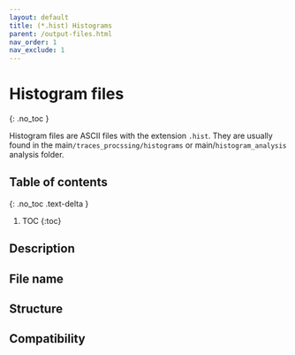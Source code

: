 ```yaml
---
layout: default
title: (*.hist) Histograms
parent: /output-files.html
nav_order: 1
nav_exclude: 1
---
```



# Histogram files
{: .no_toc }

Histogram files are ASCII files with the extension `.hist`. They are usually found in the main`/traces_procssing/histograms` or main/`histogram_analysis` analysis folder.

## Table of contents
{: .no_toc .text-delta }

1. TOC
{:toc}

## Description

## File name

## Structure

## Compatibility
